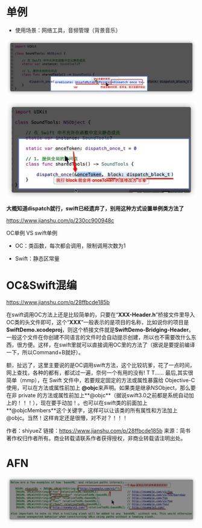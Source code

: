 # 单例

- 使用场景：网络工具，音频管理（背景音乐）

![image-20211125220106882](%E7%AC%94%E8%AE%B0.assets/image-20211125220106882.png)

![image-20211125220250226](%E7%AC%94%E8%AE%B0.assets/image-20211125220250226.png)

**大概知道dispatch就行，swift已经遗弃了，别用这种方式设置单例类方法了**

https://www.jianshu.com/p/230cc900948c

OC单例 VS swift单例

- OC：类函数，每次都会调用，限制调用次数为1

- Swift：静态区常量

# OC&Swift混编

https://www.jianshu.com/p/28ffbcde185b

在swift调用OC方法上还是比较简单的，只要在“**XXX-Header.h**”桥接文件里导入OC类的头文件即可，这个“**XXX**”一般表示的是项目的名称，比如说你的项目是**SwiftDemo.xcodeproj**，则这个桥接文件就是**SwiftDemo-Bridging-Header**。一般这个文件在你创建不同语言的文件时会自动提示创建，所以也不需要改什么东西，很方便。这样，在swift里就可以直接调用OC里的方法了（据说是要提前编译一下，所以Command+B就好）。

额，扯远了，这里主要说的是OC调用swift方法，这个比较坑爹，花了一点时间，网上查找，各种的都有，都试过一遍，奈何一个有用的没有! T T......
 最后,其实很简单（mmp），在 Swift 文件中，若要规定固定的方法或属性暴露给 Objective-C 使用，可以在方法或属性前加上 **@objc**来声明。如果类是继承NSObject，那么要在非 private 的方法或属性前加上**@objc**（据说swift3.0之前都是系统自动加上的！！！），现在要手动加！。也可以在swift类的前面加上**@objcMembers**这个关键字，这样可以让该类的所有属性和方法加上@objc。当然！这样肯定还是很懵，对不对？！！！



作者：shiyueZ
链接：https://www.jianshu.com/p/28ffbcde185b
来源：简书
著作权归作者所有。商业转载请联系作者获得授权，非商业转载请注明出处。

# AFN

![image-20211126224945589](%E7%AC%94%E8%AE%B0.assets/image-20211126224945589.png)


